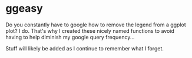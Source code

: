 # ggeasy

Do you constantly have to google how to remove the legend from a ggplot plot? I do. That's why I created these nicely named functions to avoid having to help diminish my google query frequency...

Stuff will likely be added as I continue to remember what I forget.
